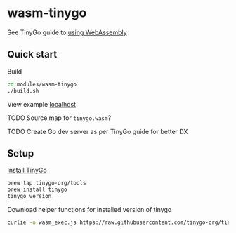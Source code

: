 # wasm-tinygo

See TinyGo guide to [using WebAssembly](https://tinygo.org/docs/guides/webassembly/)


## Quick start

Build
```bash
cd modules/wasm-tinygo
./build.sh
```

View example [localhost](http://localhost:9999/examples/wasm/)

TODO Source map for `tinygo.wasm`?

TODO Create Go dev server as per TinyGo guide for better DX


## Setup

[Install TinyGo](https://tinygo.org/getting-started/install/macos/)
```bash
brew tap tinygo-org/tools
brew install tinygo
tinygo version
```

Download helper functions for installed version of tinygo
```bash
curlie -o wasm_exec.js https://raw.githubusercontent.com/tinygo-org/tinygo/v0.25.0/targets/wasm_exec.js
```

